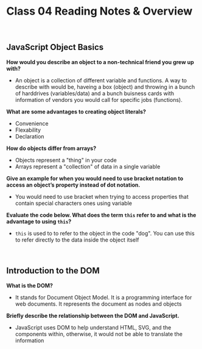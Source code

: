 # Class 04 Reading Notes & Overview

<br>

## JavaScript Object Basics

**How would you describe an object to a non-technical friend you grew up with?**

- An object is a collection of different variable and functions. A way to describe with would be, haveing a box (object) and throwing in a bunch of harddrives (variables/data) and a bunch buisness cards with information of vendors you would call for specific jobs (functions).

**What are some advantages to creating object literals?**

- Convenience
- Flexability
- Declaration

**How do objects differ from arrays?**

- Objects represent a "thing" in your code
- Arrays represent a "collection" of data in a single variable

**Give an example for when you would need to use bracket notation to access an object’s property instead of dot notation.**

- You would need to use bracket when trying to access properties that contain special characters ones using variable

**Evaluate the code below. What does the term <code>this</code> refer to and what is the advantage to using <code>this</code>?**

- <code>this</code> is used to to refer to the object in the code "dog". You can use this to refer directly to the data inside the object itself

<br>

## Introduction to the DOM

**What is the DOM?**

- It stands for Document Object Model. It is a programming interface for web documents. It represents the document as nodes and objects

**Briefly describe the relationship between the DOM and JavaScript.**

- JavaScript uses DOM to help understand HTML, SVG, and the components within, otherwise, it would not be able to translate the information
